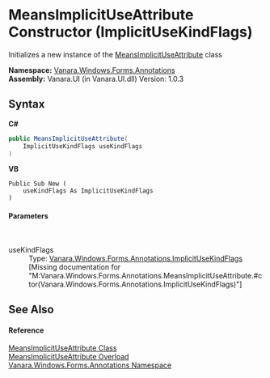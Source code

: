 # MeansImplicitUseAttribute Constructor (ImplicitUseKindFlags)
 

Initializes a new instance of the <a href="d96636fe-0a7e-83ca-8d1d-4d37c5056985">MeansImplicitUseAttribute</a> class

**Namespace:**&nbsp;<a href="600255aa-5477-7018-00f3-14fce5adebc9">Vanara.Windows.Forms.Annotations</a><br />**Assembly:**&nbsp;Vanara.UI (in Vanara.UI.dll) Version: 1.0.3

## Syntax

**C#**<br />
``` C#
public MeansImplicitUseAttribute(
	ImplicitUseKindFlags useKindFlags
)
```

**VB**<br />
``` VB
Public Sub New ( 
	useKindFlags As ImplicitUseKindFlags
)
```


#### Parameters
&nbsp;<dl><dt>useKindFlags</dt><dd>Type: <a href="6cb3c884-787a-875b-42fc-2325105e1025">Vanara.Windows.Forms.Annotations.ImplicitUseKindFlags</a><br />\[Missing <param name="useKindFlags"/> documentation for "M:Vanara.Windows.Forms.Annotations.MeansImplicitUseAttribute.#ctor(Vanara.Windows.Forms.Annotations.ImplicitUseKindFlags)"\]</dd></dl>

## See Also


#### Reference
<a href="d96636fe-0a7e-83ca-8d1d-4d37c5056985">MeansImplicitUseAttribute Class</a><br /><a href="805b264a-edec-c02c-4581-3618e906f558">MeansImplicitUseAttribute Overload</a><br /><a href="600255aa-5477-7018-00f3-14fce5adebc9">Vanara.Windows.Forms.Annotations Namespace</a><br />